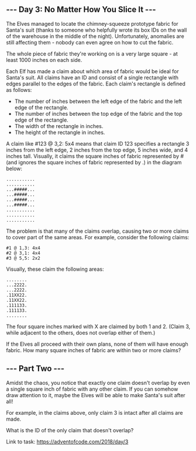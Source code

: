 ## --- Day 3: No Matter How You Slice It ---
The Elves managed to locate the chimney-squeeze prototype fabric for Santa's suit (thanks to someone who helpfully wrote its box IDs on the wall of the warehouse in the middle of the night). Unfortunately, anomalies are still affecting them - nobody can even agree on how to cut the fabric.

The whole piece of fabric they're working on is a very large square - at least 1000 inches on each side.

Each Elf has made a claim about which area of fabric would be ideal for Santa's suit. All claims have an ID and consist of a single rectangle with edges parallel to the edges of the fabric. Each claim's rectangle is defined as follows:

- The number of inches between the left edge of the fabric and the left edge of the rectangle.
- The number of inches between the top edge of the fabric and the top edge of the rectangle.
- The width of the rectangle in inches.
- The height of the rectangle in inches.

A claim like #123 @ 3,2: 5x4 means that claim ID 123 specifies a rectangle 3 inches from the left edge, 2 inches from the top edge, 5 inches wide, and 4 inches tall. Visually, it claims the square inches of fabric represented by # (and ignores the square inches of fabric represented by .) in the diagram below:
```
...........
...........
...#####...
...#####...
...#####...
...#####...
...........
...........
...........
```
The problem is that many of the claims overlap, causing two or more claims to cover part of the same areas. For example, consider the following claims:
```
#1 @ 1,3: 4x4
#2 @ 3,1: 4x4
#3 @ 5,5: 2x2
```
Visually, these claim the following areas:
```
........
...2222.
...2222.
.11XX22.
.11XX22.
.111133.
.111133.
........
```
The four square inches marked with X are claimed by both 1 and 2. (Claim 3, while adjacent to the others, does not overlap either of them.)

If the Elves all proceed with their own plans, none of them will have enough fabric. How many square inches of fabric are within two or more claims?

## --- Part Two ---
Amidst the chaos, you notice that exactly one claim doesn't overlap by even a single square inch of fabric with any other claim. If you can somehow draw attention to it, maybe the Elves will be able to make Santa's suit after all!

For example, in the claims above, only claim 3 is intact after all claims are made.

What is the ID of the only claim that doesn't overlap?

Link to task: https://adventofcode.com/2018/day/3